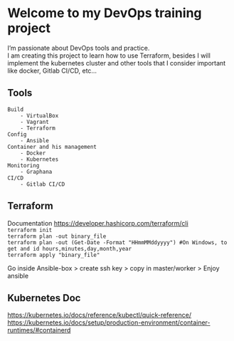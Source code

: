 <h1 class="code-line" data-line-start=0 data-line-end=1 ><a id="Welcome_to_my_DevOps_training_project_0"></a>Welcome to my DevOps training project</h1>
<p class="has-line-data" data-line-start="1" data-line-end="3">I’m passionate about DevOps tools and practice.<br>
I am creating this project to learn how to use Terraform, besides I will implement the kubernetes cluster and other tools that I consider important like docker, Gitlab CI/CD, etc…</p>
<h2 class="code-line" data-line-start=4 data-line-end=5 ><a id="Tools_4"></a>Tools</h2>
<pre><code>Build
    - VirtualBox
    - Vagrant
    - Terraform
Config
    - Ansible
Container and his management
    - Docker
    - Kubernetes
Monitoring
    - Graphana
CI/CD
    - Gitlab CI/CD
</code></pre>
<h2 class="code-line" data-line-start=18 data-line-end=19 ><a id="Terraform_18"></a>Terraform</h2>
<p class="has-line-data" data-line-start="19" data-line-end="23">Documentation <a href="https://developer.hashicorp.com/terraform/cli">https://developer.hashicorp.com/terraform/cli</a><br>
<code>terraform init</code><br>
<code>terraform plan -out binary_file</code><br>
<code>terraform plan -out (Get-Date -Format "HHmmMMddyyyy") #On Windows, to get and id hours,minutes,day,month,year</code><br>
<code>terraform apply &quot;binary_file&quot;</code></p>

Go inside Ansible-box > create ssh key > copy in master/worker > Enjoy ansible 

## Kubernetes Doc
https://kubernetes.io/docs/reference/kubectl/quick-reference/
https://kubernetes.io/docs/setup/production-environment/container-runtimes/#containerd